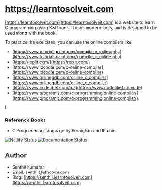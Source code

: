 # https://learntosolveit.com

[https://learntosolveit.com](https://learntosolveit.com) is a website to learn C programming using K&R book. It uses modern tools, and is designed to be used along with the book.

To practice the exercises, you can use the online compilers like

* [https://www.tutorialspoint.com/compile_c_online.php](https://www.tutorialspoint.com/compile_c_online.php)
* [https://replit.com/](https://replit.com/)
* [https://www.jdoodle.com/c-online-compiler](https://www.jdoodle.com/c-online-compiler)
* [https://www.onlinegdb.com/online_c_compiler](https://www.onlinegdb.com/online_c_compiler)
* [https://www.codechef.com/ide](https://www.codechef.com/ide)
* [https://www.programiz.com/c-programming/online-compiler/](https://www.programiz.com/c-programming/online-compiler/).

I

### Reference Books

* C Programming Language by Kernighan and Ritchie.


[![Netlify Status](https://api.netlify.com/api/v1/badges/27a766e4-762c-420f-92e2-f35441c79f63/deploy-status)](https://app.netlify.com/sites/learntosolveit/deploys)
[![Documentation Status](https://readthedocs.org/projects/learntosolveit/badge/?version=latest)](http://www.learntosolveit.com/?badge=latest)


## Author

* Senthil Kumaran
* Email: [senthil@uthcode.com](mailto:senthil@uthcode.com)
* Blog: [https://senthil.learntosolveit.com](https://senthil.learntosolveit.com)
